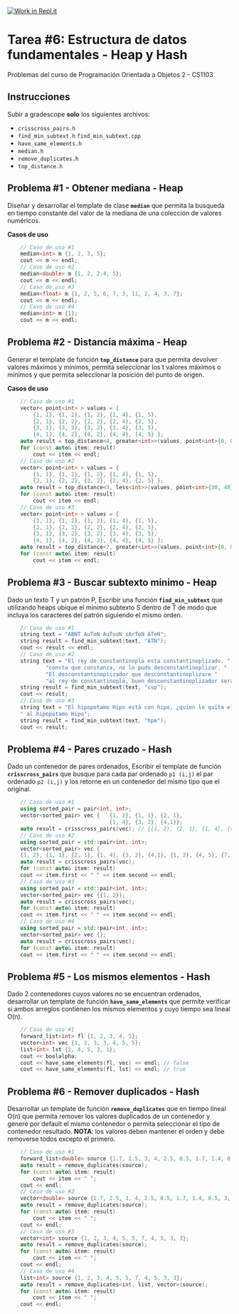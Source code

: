 [![Work in Repl.it](https://classroom.github.com/assets/work-in-replit-14baed9a392b3a25080506f3b7b6d57f295ec2978f6f33ec97e36a161684cbe9.svg)](https://classroom.github.com/online_ide?assignment_repo_id=4885780&assignment_repo_type=AssignmentRepo)
# Tarea #6: Estructura de datos fundamentales - Heap y Hash

Problemas del curso de Programación Orientada a Objetos 2 - CS1103

## Instrucciones

Subir a gradescope **solo** los siguientes archivos:
- `crisscross_pairs.h`
- `find_min_subtext.h` `find_min_subtext.cpp`
- `have_same_elements.h`
- `median.h`
- `remove_duplicates.h`
- `top_distance.h`

## Problema #1 - Obtener mediana - Heap

Diseñar y desarrollar el template de clase **`median`** que permita la busqueda en tiempo constante del valor de la mediana de una colección de valores numéricos.

**Casos de uso**
```cpp
    // Caso de uso #1
    median<int> m {1, 2, 3, 5};
    cout << m << endl;
    // Caso de uso #2
    median<double> m {1, 2, 2.4, 5};
    cout << m << endl;
    // Caso de uso #3
    median<float> m {1, 2, 5, 6, 7, 3, 11, 2, 4, 3, 7};
    cout << m << endl;
    // Caso de uso #4
    median<int> m {1};
    cout << m << endl;
```
## Problema #2 - Distancia máxima - Heap

Generar el template de función **`top_distance`** para que permita devolver valores máximos y mínimos, permita seleccionar los  t valores máximos o mínimos y que permita seleccionar la posición del punto de origen.

**Casos de uso**
```cpp
    // Caso de uso #1
    vector< point<int> > values = {
        {1, 1}, {1, 2}, {1, 2}, {1, 4}, {1, 5},
        {2, 1}, {2, 2}, {2, 2}, {2, 4}, {2, 5},
        {3, 1}, {3, 2}, {3, 2}, {3, 4}, {3, 5},
        {4, 1}, {4, 2}, {4, 2}, {4, 4}, {4, 5} };
    auto result = top_distance<4, greater<int>>(values, point<int>{0, 0});
    for (const auto& item: result)
        cout << item << endl;
    // Caso de uso #2
    vector< point<int> > values = {
        {1, 1}, {1, 2}, {1, 2}, {1, 4}, {1, 5},
        {2, 1}, {2, 2}, {2, 2}, {2, 4}, {2, 5} };
    auto result = top_distance<3, less<int>>(values, point<int>{30, 40});
    for (const auto& item: result)
        cout << item << endl;
    // Caso de uso #3
    vector< point<int> > values = {
        {1, 1}, {1, 2}, {1, 2}, {1, 4}, {1, 5},
        {2, 1}, {2, 2}, {2, 2}, {2, 4}, {2, 5},
        {3, 1}, {3, 2}, {3, 2}, {3, 4}, {3, 5},
        {4, 1}, {4, 2}, {4, 2}, {4, 4}, {4, 5} };
    auto result = top_distance<7, greater<int>>(values, point<int>{0, 0});
    for (const auto& item: result)
        cout << item << endl;
```
## Problema #3 - Buscar subtexto minimo - Heap

Dado un texto T y un patrón P, Escribir una función **`find_min_subtext`** que utilizando heaps ubique el mínimo subtexto S dentro de T de modo que incluya los caracteres del patrón siguiendo el mismo orden.

```cpp
    // Caso de uso #1
    string text = "ABNT AuToN AuTooN sArTeN ATeN";
    string result = find_min_subtext(text, "ATN");
    cout << result << endl;
    // Caso de uso #2
    string text = "El rey de constantinopla esta constantinoplizado. " 
            "consta que constanza, no lo pudo desconstantinoplizar. "
            "El desconstantinoplizador que desconstantinoplizare "
            "al rey de constantinopla, buen desconstantinoplizador será.";
    string result = find_min_subtext(text, "csp");
    cout << result;
    // Caso de uso #3
    string text = "El hipopotamo Hipo está con hipo, ¿quien le quita el hipo"
    " al hipopotamo Hipo";
    string result = find_min_subtext(text, "hpm");
    cout << result;
```
## Problema #4 - Pares cruzado - Hash

Dado un contenedor de pares ordenados, Escribir el template de función **`crisscross_pairs`** que busque para cada par ordenado `p1 (i,j)` el par ordenado `p2 (i,j)` y los retorne en un contenedor del mismo tipo que el original.

```cpp
    // Caso de uso #1
    using sorted_pair = pair<int, int>;
    vector<sorted_pair> vec {	{1, 2}, {1, 1}, {2, 1},
                                {1, 4}, {3, 2}, {4,1}};
    auto result = crisscross_pairs(vec); // {{1, 2}, {2, 1}, {1, 4}, {4,1}}
    // Caso de uso #2
    using sorted_pair = std::pair<int, int>;
    vector<sorted_pair> vec {
    {1, 2}, {1, 1}, {2, 1}, {1, 4}, {3, 2}, {4,1}, {1, 2}, {4, 5}, {7, 1}, {7, 1}, {1, 7}};
    auto result = crisscross_pairs(vec);
    for (const auto& item: result)
    cout << item.first << " " << item.second << endl;
    // Caso de uso #3
    using sorted_pair = std::pair<int, int>;
    vector<sorted_pair> vec {{1, 2}};
    auto result = crisscross_pairs(vec);
    for (const auto& item: result)
    cout << item.first << " " << item.second << endl;
    // Caso de uso #4
    using sorted_pair = std::pair<int, int>;
    vector<sorted_pair> vec {};
    auto result = crisscross_pairs(vec);
    for (const auto& item: result)
    cout << item.first << " " << item.second << endl;
```
## Problema #5 - Los mismos elementos - Hash

Dado 2 contenedores cuyos valores no se encuentran ordenados, desarrollar un template de función **`have_same_elements`** que permite verificar si ambos arreglos contienen los mismos elementos y cuyo tiempo sea lineal O(n).

```cpp
    // Caso de uso #1
    forward_list<int> fl {1, 2, 3, 4, 5};
    vector<int> vec {1, 2, 3, 3, 4, 5, 5};
    list<int> lst {2, 4, 5, 3, 1};
    cout << boolalpha;
    cout << have_same_elements(fl, vec) << endl; // false
    cout << have_same_elements(fl, lst) << endl; // true
```
## Problema #6 - Remover duplicados - Hash

Desarrollar un template de función **`remove_duplicates`** que en tiempo lineal O(n) que permita remover los valores duplicados de un contenedor y genere por default el mismo contenedor o permita seleccionar el tipo de contenedor resultado. **NOTA**: los valores deben mantener el orden y debe removerse todos excepto el primero.

```cpp
    // Caso de uso #1
    forward_list<double> source {1.7, 2.5, 3, 4, 2.5, 0.5, 1.7, 1.4, 0.5, 3, 3};
    auto result = remove_duplicates(source);
    for (const auto& item: result)
        cout << item << " ";
    cout << endl;
    // Caso de uso #2
    vector<double> source {1.7, 2.5, 3, 4, 2.5, 0.5, 1.7, 1.4, 0.5, 3, 3};
    auto result = remove_duplicates(source);
    for (const auto& item: result)
        cout << item << " ";
    cout << endl;
    // Caso de uso #3
    vector<int> source {1, 2, 3, 4, 5, 5, 7, 4, 5, 3, 3};
    auto result = remove_duplicates(source);
    for (const auto& item: result)
        cout << item << " ";
    cout << endl;
    // Caso de uso #4
    list<int> source {1, 2, 3, 4, 5, 5, 7, 4, 5, 3, 3};
    auto result = remove_duplicates<int, list, vector>(source);
    for (const auto& item: result)
        cout << item << " ";
    cout << endl;
```